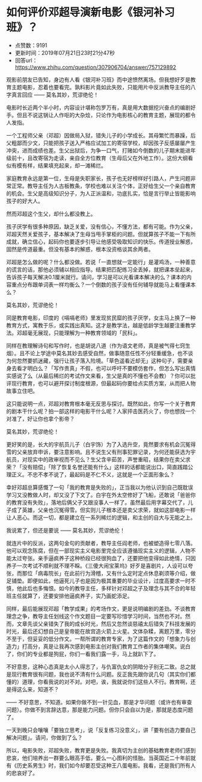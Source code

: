 # 如何评价邓超导演新电影《银河补习班》？
- 点赞数：9191
- 更新时间：2019年07月21日23时21分47秒
- 回答url：https://www.zhihu.com/question/307906704/answer/757129892
<body>
 <p data-pid="9syd3lmL">观影前朋友已告知，身边有人看《银河补习班》而中途愤然离场。但我想好歹是教育主题电影，忍着也要看完。孰料影片竟如此失败，只能用片中反派教导主任的八字真言回应 —— 莫名其妙，荒谬绝伦！</p>
 <p data-pid="KwVbr5UI">电影时长近两个半小时，内容设计堪称包罗万有，真是用大数据挖兴奋点的编剧好手。但且不说这锅让人作呕的大杂烩，只论作为电影核心的教育主题，展现的都令人发指。</p>
 <p data-pid="9uq_FXXn">一个工程师父亲（邓超）因做局入狱，错失儿子的小学成长。其母繁忙而暴躁，后父粗鄙而少文，只能把孩子送入严格应试加工的寄宿学校，却因孩子反感屡屡产生冲突，进而成绩也差。生父出狱后，为争一口气，打赌如今倒数的儿子期末能进年级前十，且改寄宿为走读，亲自全方位教育（生母后父在外地工作）。这份大纲看似有模有样，结果填充起来，却一滩稀烂。</p>
 <p data-pid="nE0v7bbU">家庭教育永远是第一位，生母是失职家长，孩子也无好榜样好引路人，产生问题非常正常。教导主任为人古板教条，学校也难以关注个体，正好给生父一个亲自教育的机会。生父是高级知识分子，为人正派温和，功底扎实，恰是言行举止皆能影响孩子的好大人。</p>
 <p data-pid="YZiY7Z01">然而邓超这个生父，却什么都没教上。</p>
 <p data-pid="guIfd89a">孩子厌学有很多种原因，缺乏关爱，没有信心，不懂方法，都有可能。作为父亲，邓超天然关爱孩子，基本解决了生母当甩手掌柜的问题。但就算孩子不能一下有所成就，确立信心，起码你也要逐步引导让他感受吸取知识的快乐。传道授业解惑，固然是传道最重。但没有基本的解惑，根本没资格谈其余两者。</p>
 <p data-pid="5I-gd8Ud">邓超是怎么做的呢？什么都没做。若说「一直想就一定能行」是灌鸡汤，一种善意的谎言的话，那他必须辅以相应指导。结果把匹配练习全丢掉，就把课本垒起来，告诉孩子每天解决0.1厘米就行。请问，学习是可以光看课本解决的么？课本的内容重点分布跟单词表一样均衡么？一个倒数的孩子没有任何辅导就能马上看懂课本么？</p>
 <p data-pid="lSZUpDt6">莫名其妙，荒谬绝伦！</p>
 <p data-pid="AqISGNaS">同是教育电影，印度的《嗝嗝老师》里发现贫民窟的孩子厌学，女主马上换了一种教育方式，寓教于乐，或实践出真知。这才是教学法，越是低龄学生越要注重教学法。邓超毫无展现，只能理解为一种教育领域的「民科」。</p>
 <p data-pid="Fz0Fa1sw">同样在教理解诗句和写作时，也是胡说八道（作为语文老师，真是被气得七窍生烟）。且不论上学途中莫名其妙去感受自然，做事随意任性不分轻重缓急，也不谈为何忽然要抓迷藏，强行让孩子落入险境。「草色遥看近却无」这种句子，需要亲身去看才明白么？「写作贵真」不假，也可以呼吁不要模仿套作，但怎么写出真情实感说了么（从最后稀烂的考试作文来看，生父是真的不懂也不会教）？你可以批评现行教育，也可以避开探讨制度根源，但最起码你要给点实质方案，从而把人物故事立住吧。</p>
 <p data-pid="o2shxa7n">这只能说明一点，邓超对教育根本毫无反思与探讨。既然如此，你写一个关于教育的剧本干什么呢？拍一部这样的电影干什么呢？人家抨击医药火了，你也想找一个对准了，好让你也拿个影帝？</p>
 <p data-pid="sY-fsxFi">莫名其妙，荒谬绝伦！</p>
 <p data-pid="msgGzG8s">更好笑的是，长大的宇航员儿子（白宇饰）为了入选升空，竟然要求有机会沉冤得雪的父亲放弃申诉，要注意影响。且不说生父有刑事犯罪记录，为何还能获选为宇航员，对现实中的政审视而不见么？生父含辛茹苦，声誉重昭，结果你在卖父求荣？「没有赔偿」「除了恢复名誉还能有什么」这样的话都能说出口，简直践踏公理正义。不忠不孝不说了，最起码是不仁不义，这就是一个正面形象么？</p>
 <p data-pid="tYEWdiPw">幸好邓超总算感慨了一句「我的教育是失败的」，正当我以为他认识到自己既耽误学习又没教做人时，却又没了下文了。白宇在外太空修好了飞船，还敢说「爸爸你的教育没有失败」，落地后俩父子又跟没事人一样了。虽然最后用字幕交代了，儿子成了英雄，父亲也沉冤得雪。但实则儿子根本还是卖父求荣，就如这部电影一样让人恶心。而这一切，都是建立在一系列稀烂的逻辑，和主创的自大与无能之上。</p>
 <p data-pid="46u5GrRk">我说累了，但还是要说 —— 莫名其妙，荒谬绝伦！</p>
 <p data-pid="pOXbyAOY">就连片中的反派，这两句金句的贡献者，教导主任阎老师，也被塑造得七零八落。他可以观念陈腐，但在一部现实主义电影里完全应该遵循现实主义的逻辑，人物不能太过夸张。亲手逼疯养子这种桥段已经很狗血了，还要把他变得如此绝情，只因养子一次考试不顺利就不理不睬。《三傻大闹宝莱坞》好歹是喜剧片，人设可以夸张，而那位「病毒院长」在此前行为滑稽，又有什么定时定点休息剃须等介绍，做足铺垫。即便如此，他逼死儿子也是因为极其重要的毕业设计，过度高要求一时不慎，他此后也多悔恨。如今的教导主任，多样针对邓超之子及理念与其不合的年轻班主任就算了，还要安排他逼疯养子，实乃画蛇添足。</p>
 <p data-pid="JXMlEi-l">同样，最后能展现邓超「教学成果」的考场作文，更是说明编剧的差劲。不谈教育理念之争，教导主任划线这个作文题目一定要写珍惜学习时间，当然也不对。然而，文章先谈父亲错失了我的成长时光，然后又忽然谈慈禧太后错失了科技发展的时光，最后还幻想自己是皇帝能在故宫造火箭上火星。文体杂糅，离题万里，零分不至于，但妥妥的低分作文。一帮所谓的教育专家，为了这篇作文的「想象力与创造力」打高分，真是让我再次感到电影主创对我们教育工作者的集体嘲笑。说白了，你们的专业都是狗屁，你们一看我们露一手，马上就趴下了。</p>
 <p data-pid="XBZHnqi6">不好意思，这种心态真是太小人得志了，与仇富仇女的阴暗分子别无二致。总之就是现行教育很有问题，我也说不清有什么问题。反正我先跟你说几句（其实你们都懂的）道理，你看我说的对不对。对吧，诶，我就说你们这些人不行。教育啊，还是得这么来，知道不？</p>
 <p data-pid="mCovChyK">—— 不好意思，不知道。如果你做不到一针见血，那是才华问题（或许也有审查问题）。你做不到言辞达意，那是能力问题。但你只会自以为是，那就是态度问题了。</p>
 <p data-pid="lZ4gb66G">一天到晚只会嚷嚷「要独立思考」，说「反复练习没意义」，讲「要有创造力要自己解决问题」。请问，你做到了么？</p>
 <p data-pid="a3CysZom">所以，电影失败，邓超失败，教育更是失败。我真切为主创的基础教育老师们感到悲哀，他们培养出一群要么眼高手低，要么一心图利的怪胎。当英国近二十年前就有《历史系男生》时，我们如今却要忍受这种王八蛋电影。我看，还是我们所有人的悲哀好了。</p>
 <p></p>
</body>